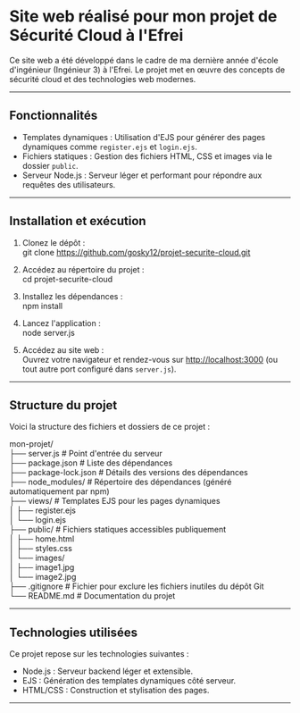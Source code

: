 # Site web réalisé pour mon projet de Sécurité Cloud à l'Efrei

Ce site web a été développé dans le cadre de ma dernière année d'école d'ingénieur (Ingénieur 3) à l'Efrei. Le projet met en œuvre des concepts de sécurité cloud et des technologies web modernes.

---

## Fonctionnalités

- Templates dynamiques : Utilisation d'EJS pour générer des pages dynamiques comme `register.ejs` et `login.ejs`.
- Fichiers statiques : Gestion des fichiers HTML, CSS et images via le dossier `public`.
- Serveur Node.js : Serveur léger et performant pour répondre aux requêtes des utilisateurs.

---

## Installation et exécution

1. Clonez le dépôt :  
   git clone https://github.com/gosky12/projet-securite-cloud.git

2. Accédez au répertoire du projet :  
   cd projet-securite-cloud

3. Installez les dépendances :  
   npm install

4. Lancez l'application :  
   node server.js

5. Accédez au site web :  
   Ouvrez votre navigateur et rendez-vous sur [http://localhost:3000](http://localhost:3000) (ou tout autre port configuré dans `server.js`).

---

## Structure du projet

Voici la structure des fichiers et dossiers de ce projet :

mon-projet/  
├── server.js                  # Point d'entrée du serveur  
├── package.json               # Liste des dépendances  
├── package-lock.json          # Détails des versions des dépendances  
├── node_modules/              # Répertoire des dépendances (généré automatiquement par npm)  
├── views/                     # Templates EJS pour les pages dynamiques  
│   ├── register.ejs  
│   └── login.ejs  
├── public/                    # Fichiers statiques accessibles publiquement  
│   ├── home.html  
│   ├── styles.css  
│   └── images/  
│       ├── image1.jpg  
│       └── image2.jpg  
├── .gitignore                 # Fichier pour exclure les fichiers inutiles du dépôt Git  
└── README.md                  # Documentation du projet  

---

## Technologies utilisées

Ce projet repose sur les technologies suivantes :

- Node.js : Serveur backend léger et extensible.
- EJS : Génération des templates dynamiques côté serveur.
- HTML/CSS : Construction et stylisation des pages.

---